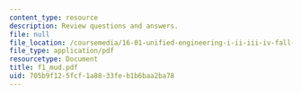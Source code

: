 ```yaml
---
content_type: resource
description: Review questions and answers.
file: null
file_location: /coursemedia/16-01-unified-engineering-i-ii-iii-iv-fall-2005-spring-2006/705b9f125fcf1a8833feb1b6baa2ba78_f1_mud.pdf
file_type: application/pdf
resourcetype: Document
title: f1_mud.pdf
uid: 705b9f12-5fcf-1a88-33fe-b1b6baa2ba78
---
```

